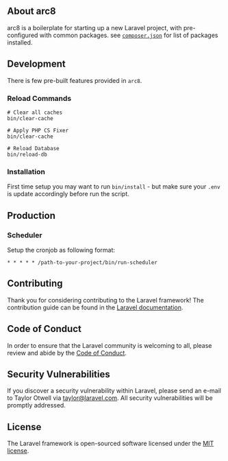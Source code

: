 ## About arc8

arc8 is a boilerplate for starting up a new Laravel project, with pre-configured with common packages. see [`composer.json`](composer.json) for list of packages installed.

## Development

There is few pre-built features provided in `arc8`.

### Reload Commands

```
# Clear all caches
bin/clear-cache

# Apply PHP CS Fixer
bin/clear-cache

# Reload Database
bin/reload-db
```

### Installation

First time setup you may want to run `bin/install` - but make sure your `.env` is update accordingly before run the script.

## Production

### Scheduler

Setup the cronjob as following format:

```
* * * * * /path-to-your-project/bin/run-scheduler
```

## Contributing

Thank you for considering contributing to the Laravel framework! The contribution guide can be found in the [Laravel documentation](https://laravel.com/docs/contributions).

## Code of Conduct

In order to ensure that the Laravel community is welcoming to all, please review and abide by the [Code of Conduct](https://laravel.com/docs/contributions#code-of-conduct).

## Security Vulnerabilities

If you discover a security vulnerability within Laravel, please send an e-mail to Taylor Otwell via [taylor@laravel.com](mailto:taylor@laravel.com). All security vulnerabilities will be promptly addressed.

## License

The Laravel framework is open-sourced software licensed under the [MIT license](https://opensource.org/licenses/MIT).
